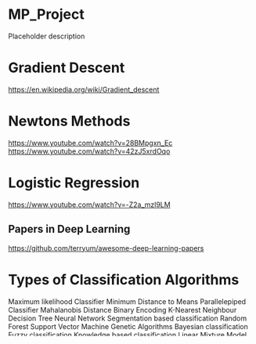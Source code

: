 # MP_Project
Placeholder description 


# Gradient Descent

https://en.wikipedia.org/wiki/Gradient_descent

# Newtons Methods

https://www.youtube.com/watch?v=28BMpgxn_Ec
https://www.youtube.com/watch?v=42zJ5xrdOqo

# Logistic Regression

https://www.youtube.com/watch?v=-Z2a_mzl9LM

## Papers in Deep Learning

https://github.com/terryum/awesome-deep-learning-papers

# Types of Classification Algorithms

 Maximum likelihood Classifier
 Minimum Distance to Means
 Parallelepiped Classifier
 Mahalanobis Distance
 Binary Encoding
 K-Nearest Neighbour
 Decision Tree
 Neural Network
 Segmentation based classification
 Random Forest
 Support Vector Machine
 Genetic Algorithms
 Bayesian classification
 Fuzzy classification
 Knowledge based classification
 Linear Mixture Model
